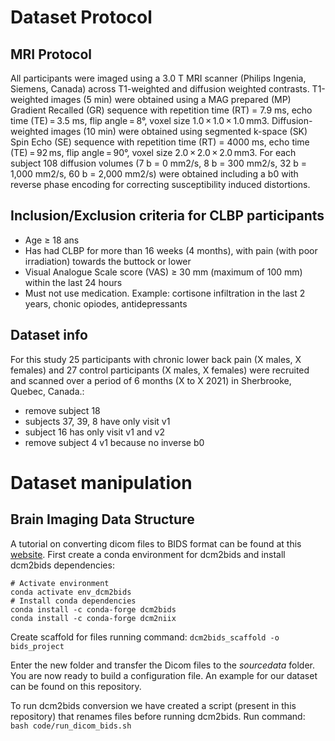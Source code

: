 # Dataset Protocol
## MRI Protocol
All participants were imaged using a 3.0 T MRI scanner (Philips Ingenia, Siemens, Canada) across T1-weighted and diffusion weighted contrasts. T1-weighted images (5 min) were obtained using a MAG prepared (MP) Gradient Recalled (GR) sequence with repetition time (RT) = 7.9 ms, echo time (TE) = 3.5 ms, flip angle = 8°, voxel size 1.0 × 1.0 × 1.0 mm3. Diffusion-weighted images (10 min) were obtained using segmented k-space (SK) Spin Echo (SE) sequence with repetition time (RT) = 4000 ms, echo time (TE) = 92 ms, flip angle = 90°, voxel size 2.0 × 2.0 × 2.0 mm3. For each subject 108 diffusion volumes (7 b = 0 mm2/s, 8 b = 300 mm2/s, 32 b = 1,000 mm2/s, 60 b = 2,000 mm2/s) were obtained including a b0 with reverse phase encoding for correcting susceptibility induced distortions.

## Inclusion/Exclusion criteria for CLBP participants
* Age ≥ 18 ans 
* Has had CLBP for more than 16 weeks (4 months), with pain (with poor irradiation) towards the buttock or lower 
* Visual Analogue Scale score (VAS) ≥ 30 mm (maximum of 100 mm) within the last 24 hours 
* Must not use medication. Example: cortisone infiltration in the last 2 years, chonic opiodes, antidepressants

## Dataset info
For this study 25 participants with chronic lower back pain (X males, X females) and 27 control participants (X males, X females) were recruited and scanned over a period of 6 months (X to X 2021) in Sherbrooke, Quebec, Canada.:
- remove subject 18
- subjects 37, 39, 8 have only visit v1
- subject 16 has only visit v1 and v2 
- remove subject 4 v1 because no inverse b0

# Dataset manipulation
## Brain Imaging Data Structure
A tutorial on converting dicom files to BIDS format can be found at this [website](https://unfmontreal.github.io/Dcm2Bids/). 
First create a conda environment for dcm2bids and install dcm2bids dependencies:
```
# Activate environment
conda activate env_dcm2bids
# Install conda dependencies
conda install -c conda-forge dcm2bids
conda install -c conda-forge dcm2niix
```
Create scaffold for files running command: `dcm2bids_scaffold -o bids_project`

Enter the new folder and transfer the Dicom files to the _sourcedata_ folder.
You are now ready to build a configuration file. An example for our dataset can be found on this repository.

To run dcm2bids conversion we have created a script (present in this repository) that renames files before running dcm2bids. Run command:
`bash code/run_dicom_bids.sh`